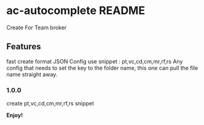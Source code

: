 # ac-autocomplete README

Create For Team broker 

## Features

fast create format JSON Config
use snippet : pt,vc,cd,cm,mr,rf,rs
Any config that needs to set the key to the folder name, this one can pull the file name straight away.

### 1.0.0

create pt,vc,cd,cm,mr,rf,rs snippet

**Enjoy!**
